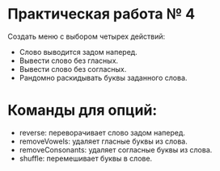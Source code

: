 # Практическая работа № 4
Создать меню  с выбором четырех действий: 
* Слово выводится задом наперед.
* Вывести слово без гласных.
* Вывести слово без согласных.
* Рандомно раскидывать буквы заданного слова.
# Команды для опций:
- reverse: переворачивает слово задом наперед.
- removeVowels: удаляет гласные буквы из слова.
- removeConsonants: удаляет согласные буквы из слова.
- shuffle: перемешивает буквы в слове.
